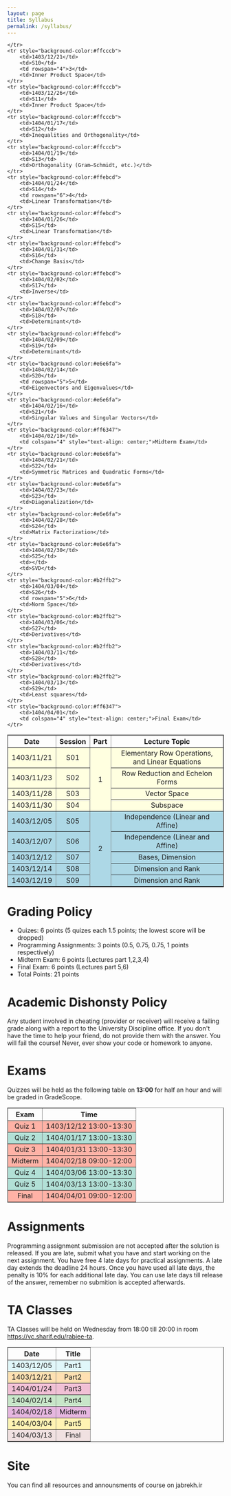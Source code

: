 ```yaml
---
layout: page
title: Syllabus
permalink: /syllabus/
---
```


<table border="1" style="width: 100%; text-align: center;">
    <tr>
        <th>Date</th>
        <th>Session</th>
        <th>Part</th>
        <th>Lecture Topic</th>
    </tr>
    <tr style="background-color:#ffffe0">
        <td>1403/11/21</td>
        <td>S01</td>
        <td rowspan="4">1</td>
        <td>Elementary Row Operations, and Linear Equations</td>
    </tr>
    <tr style="background-color:#ffffe0">
        <td>1403/11/23</td>
        <td>S02</td>
        <td>Row Reduction and Echelon Forms</td>
    </tr>
    <tr style="background-color:#ffffe0">
        <td>1403/11/28</td>
        <td>S03</td>
        <td>Vector Space</td>
    </tr>
    <tr style="background-color:#ffffe0">
        <td>1403/11/30</td>
        <td>S04</td>
        <td>Subspace</td>
    </tr>
    <tr style="background-color:#add8e6">
        <td>1403/12/05</td>
        <td>S05</td>
        <td rowspan="5">2</td>
        <td>Independence (Linear and Affine)</td>
    </tr>
    <tr style="background-color:#add8e6">
        <td>1403/12/07</td>
        <td>S06</td>
        <td>Independence (Linear and Affine)</td>
    </tr>
    <tr style="background-color:#add8e6">
        <td>1403/12/12</td>
        <td>S07</td>
        <td>Bases, Dimension</td>
    </tr>
    <tr style="background-color:#add8e6">
        <td>1403/12/14</td>
        <td>S08</td>
        <td>Dimension and Rank</td>
    </tr>
    <tr style="background-color:#add8e6">
        <td>1403/12/19</td>
        <td>S09</td>
        <td>Dimension and Rank</td>
        
    </tr>
    <tr style="background-color:#ffcccb">
        <td>1403/12/21</td>
        <td>S10</td>
        <td rowspan="4">3</td>
        <td>Inner Product Space</td>
    </tr>
    <tr style="background-color:#ffcccb">
        <td>1403/12/26</td>
        <td>S11</td>
        <td>Inner Product Space</td>
    </tr>
    <tr style="background-color:#ffcccb">
        <td>1404/01/17</td>
        <td>S12</td>
        <td>Inequalities and Orthogonality</td>
    </tr>
    <tr style="background-color:#ffcccb">
        <td>1404/01/19</td>
        <td>S13</td>
        <td>Orthogonality (Gram–Schmidt, etc.)</td>
    </tr>
    <tr style="background-color:#ffebcd">
        <td>1404/01/24</td>
        <td>S14</td>
        <td rowspan="6">4</td>
        <td>Linear Transformation</td>
    </tr>
    <tr style="background-color:#ffebcd">
        <td>1404/01/26</td>
        <td>S15</td>
        <td>Linear Transformation</td>
    </tr>
    <tr style="background-color:#ffebcd">
        <td>1404/01/31</td>
        <td>S16</td>
        <td>Change Basis</td>
    </tr>
    <tr style="background-color:#ffebcd">
        <td>1404/02/02</td>
        <td>S17</td>
        <td>Inverse</td>
    </tr>
    <tr style="background-color:#ffebcd">
        <td>1404/02/07</td>
        <td>S18</td>
        <td>Determinant</td>
    </tr>
    <tr style="background-color:#ffebcd">
        <td>1404/02/09</td>
        <td>S19</td>
        <td>Determinant</td>
    </tr>
    <tr style="background-color:#e6e6fa">
        <td>1404/02/14</td>
        <td>S20</td>
        <td rowspan="5">5</td>
        <td>Eigenvectors and Eigenvalues</td>
    </tr>
    <tr style="background-color:#e6e6fa">
        <td>1404/02/16</td>
        <td>S21</td>
        <td>Singular Values and Singular Vectors</td>
    </tr>
    <tr style="background-color:#ff6347">
        <td>1404/02/18</td>
        <td colspan="4" style="text-align: center;">Midterm Exam</td>
    </tr>
    <tr style="background-color:#e6e6fa">
        <td>1404/02/21</td>
        <td>S22</td>
        <td>Symmetric Matrices and Quadratic Forms</td>
    </tr>
    <tr style="background-color:#e6e6fa">
        <td>1404/02/23</td>
        <td>S23</td>
        <td>Diagonalization</td>
    </tr>
    <tr style="background-color:#e6e6fa">
        <td>1404/02/28</td>
        <td>S24</td>
        <td>Matrix Factorization</td>
    </tr>    
    <tr style="background-color:#e6e6fa">
        <td>1404/02/30</td>
        <td>S25</td>
        <td></td>
        <td>SVD</td>
    </tr>
    <tr style="background-color:#b2ffb2">
        <td>1404/03/04</td>
        <td>S26</td>
        <td rowspan="5">6</td>
        <td>Norm Space</td>
    </tr>
    <tr style="background-color:#b2ffb2">
        <td>1404/03/06</td>
        <td>S27</td>
        <td>Derivatives</td>
    </tr>
    <tr style="background-color:#b2ffb2">
        <td>1404/03/11</td>
        <td>S28</td>
        <td>Derivatives</td>
    </tr>
    <tr style="background-color:#b2ffb2">
        <td>1404/03/13</td>
        <td>S29</td>
        <td>Least squares</td>
    </tr>
    <tr style="background-color:#ff6347">
        <td>1404/04/01</td>
        <td colspan="4" style="text-align: center;">Final Exam</td>
    </tr>
</table>



# Grading Policy
  * Quizes: 6 points (5 quizes each 1.5 points; the lowest score will be dropped)
  * Programming Assignments: 3 points (0.5, 0.75, 0.75, 1 points respectively)
  * Midterm Exam: 6 points (Lectures part 1,2,3,4)
  * Final Exam: 6 points (Lectures part 5,6) 
  * Total Points: 21 points

# Academic Dishonsty Policy
Any student involved in cheating (provider or receiver) will receive a failing grade along with a report to the University Discipline office. If you don't have the time to help your friend, do not provide them with the answer. You will fail the course! Never, ever show your code or homework to anyone. 

# Exams
Quizzes will be held as the following table on **13:00** for half an hour and will be graded in GradeScope. 

<table border="1" style="width: 100%; text-align: center;">
  <tr>
    <th>Exam</th>
    <th>Time</th>
  </tr>
  <tr style="background-color: #FFB2A6;">
    <td>Quiz 1</td>
    <td>1403/12/12 13:00-13:30</td>
  </tr>
  <tr style="background-color: #B2E0D6;">
    <td>Quiz 2</td>
    <td>1404/01/17 13:00-13:30</td>
  </tr>
  <tr style="background-color: #FFB2A6;">
    <td>Quiz 3</td>
    <td>1404/01/31 13:00-13:30</td>
  </tr>
  <tr style="background-color: #FFB2A6;">
    <td>Midterm</td>
    <td>1404/02/18 09:00-12:00</td>
  </tr>
  <tr style="background-color: #B2E0D6;">
    <td>Quiz 4</td>
    <td>1404/03/06 13:00-13:30</td>
  </tr>
  <tr style="background-color: #B2E0D6;">
    <td>Quiz 5</td>
    <td>1404/03/13 13:00-13:30</td>
  </tr>
  <tr style="background-color: #FFB2A6;">
    <td>Final</td>
    <td>1404/04/01 09:00-12:00</td>
  </tr>
</table>



# Assignments
Programming assignment submission are not accepted after the solution is released. If you are late, submit what you have and start working on the next assignment. You have free 4 late days for practical assignments. A late day extends the deadline 24 hours. Once you have used all  late days, the penalty is 10% for each additional late day. You can use late days till release of the answer, remember no submition is accepted afterwards.


# TA Classes
TA Classes will be held on Wednesday from 18:00 till 20:00 in room https://vc.sharif.edu/rabiee-ta.

<table border="1" style="width: 100%; text-align: center;">
  <tr>
    <th>Date</th>
    <th>Title</th>
  </tr>
  <tr style="background-color: #e0f7fa;">
    <td>1403/12/05</td>
    <td>Part1</td>
  </tr>
  <tr style="background-color: #ffe0b2;">
    <td>1403/12/21</td>
    <td>Part2</td>
  </tr>
  <tr style="background-color: #F1C0D5;">
    <td>1404/01/24</td>
    <td>Part3</td>
  </tr>
  <tr style="background-color: #c8e6c9;">
    <td>1404/02/14</td>
    <td>Part4</td>
  </tr>
  <tr style="background-color: #E6B7E0;">
    <td>1404/02/18</td>
    <td>Midterm</td>
  </tr>
  <tr style="background-color: #FFF3B3">
    <td>1404/03/04</td>
    <td>Part5</td>
  </tr>
  <tr style="background-color: #F0E1E1;">
    <td>1404/03/13</td>
    <td>Final</td>
  </tr>
</table>

# Site
You can find all resources and announsments of course on jabrekh.ir
